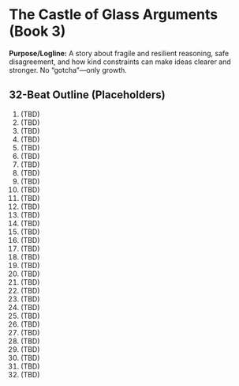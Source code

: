 # The Castle of Glass Arguments (Book 3)

**Purpose/Logline:**
A story about fragile and resilient reasoning, safe disagreement, and how kind constraints can make ideas clearer and stronger. No “gotcha”—only growth.

## 32-Beat Outline (Placeholders)

1. (TBD)
2. (TBD)
3. (TBD)
4. (TBD)
5. (TBD)
6. (TBD)
7. (TBD)
8. (TBD)
9. (TBD)
10. (TBD)
11. (TBD)
12. (TBD)
13. (TBD)
14. (TBD)
15. (TBD)
16. (TBD)
17. (TBD)
18. (TBD)
19. (TBD)
20. (TBD)
21. (TBD)
22. (TBD)
23. (TBD)
24. (TBD)
25. (TBD)
26. (TBD)
27. (TBD)
28. (TBD)
29. (TBD)
30. (TBD)
31. (TBD)
32. (TBD)
